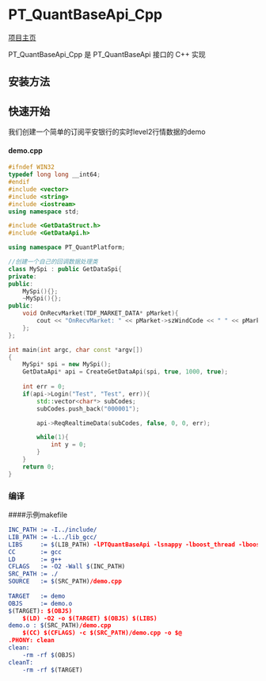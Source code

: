 # PT_QuantBaseApi_Cpp

[项目主页](http://www.praestans.tech/"项目主页") 

PT_QuantBaseApi_Cpp 是 PT_QuantBaseApi 接口的 C++ 实现





## 安装方法

### 



## 快速开始

我们创建一个简单的订阅平安银行的实时level2行情数据的demo

#### demo.cpp

```c++
#ifndef WIN32
typedef long long __int64;
#endif
#include <vector>
#include <string>
#include <iostream>
using namespace std;

#include <GetDataStruct.h>
#include <GetDataApi.h>

using namespace PT_QuantPlatform;

//创建一个自己的回调数据处理类
class MySpi : public GetDataSpi{
private:
public:
	MySpi(){};
	~MySpi(){};
public:
	void OnRecvMarket(TDF_MARKET_DATA* pMarket){
		cout << "OnRecvMarket: " << pMarket->szWindCode << " " << pMarket->nTime << endl;
	};
};

int main(int argc, char const *argv[])
{
	MySpi* spi = new MySpi();
	GetDataApi* api = CreateGetDataApi(spi, true, 1000, true);
  
	int err = 0;
  	if(api->Login("Test", "Test", err)){	
    	std::vector<char*> subCodes;
        subCodes.push_back("000001");

        api->ReqRealtimeData(subCodes, false, 0, 0, err);

        while(1){
			int y = 0;
        }
  	}	
	return 0;
}
```



### 编译

####示例makefile

```cmake
INC_PATH := -I../include/
LIB_PATH := -L../lib_gcc/
LIBS     := $(LIB_PATH) -lPTQuantBaseApi -lsnappy -lboost_thread -lboost_system -ljson_linux-gcc-4.8.5_libmt -lboost_locale
CC       := gcc
LD       := g++
CFLAGS   := -O2 -Wall $(INC_PATH)
SRC_PATH := ./
SOURCE   := $(SRC_PATH)/demo.cpp
			
TARGET   := demo
OBJS     := demo.o
$(TARGET): $(OBJS)
	$(LD) -O2 -o $(TARGET) $(OBJS) $(LIBS)
demo.o : $(SRC_PATH)/demo.cpp
	$(CC) $(CFLAGS) -c $(SRC_PATH)/demo.cpp -o $@
.PHONY: clean
clean:
	-rm -rf $(OBJS)
cleanT:
	-rm -rf $(TARGET)
```





